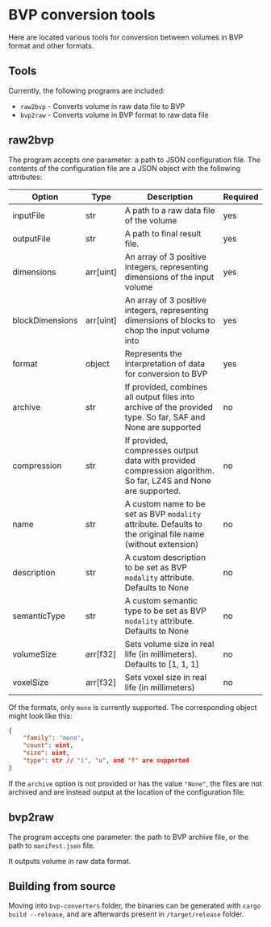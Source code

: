 # BVP conversion tools
Here are located various tools for conversion between volumes in BVP format and other formats.

## Tools
Currently, the following programs are included:

* `raw2bvp` - Converts volume in raw data file to BVP
* `bvp2raw` - Converts volume in BVP format to raw data file

## raw2bvp
The program accepts one parameter: a path to JSON configuration file. The contents of the configuration file are a JSON object with the following attributes:

| **Option**      | **Type**  | **Description**                                                                                               | **Required** |
|-----------------|-----------|---------------------------------------------------------------------------------------------------------------|--------------|
| inputFile       | str       | A path to a raw data file of the volume                                                                       | yes          |
| outputFile      | str       | A path to final result file.                                                                                  | yes          |
| dimensions      | arr[uint] | An array of 3 positive integers, representing dimensions of the input volume                                  | yes          |
| blockDimensions | arr[uint] | An array of 3 positive integers, representing dimensions of blocks to chop the input volume into              | yes          |
| format          | object    | Represents the interpretation of data for conversion to BVP                                                   | yes          |
| archive         | str       | If provided, combines all output files into archive of the provided type. So far, SAF and None are supported  | no           |
| compression     | str       | If provided, compresses output data with provided compression algorithm. So far, LZ4S and None are supported. | no           |
| name            | str       | A custom name to be set as BVP `modality` attribute. Defaults to the original file name (without extension)   | no           |
| description     | str       | A custom description to be set as BVP `modality` attribute. Defaults to None                                  | no           |
| semanticType    | str       | A custom semantic type to be set as BVP `modality` attribute. Defaults to None                                | no           |
| volumeSize      | arr[f32]  | Sets volume size in real life (in millimeters). Defaults to [1, 1, 1]                                         | no           |
| voxelSize       | arr[f32]  | Sets voxel size in real life (in millimeters)                                                                 | no           |

Of the formats, only `mono` is currently supported. The corresponding object might look like this:

```json
{
    "family": "mono",
    "count": uint,
    "size": uint,
    "type": str // "i", "u", and "f" are supported
}
```

If the `archive` option is not provided or has the value `"None"`, the files are not archived and are instead output at the location of the configuration file.

## bvp2raw
The program accepts one parameter: the path to BVP archive file, or the path to `manifest.json` file.

It outputs volume in raw data format.

## Building from source

Moving into `bvp-converters` folder, the binaries can be generated with `cargo build --release`, and are afterwards present in `/target/release` folder.